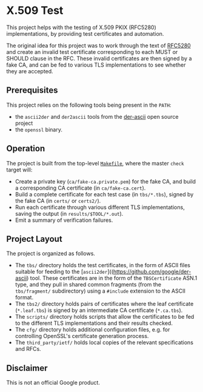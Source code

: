 X.509 Test
==========

This project helps with the testing of X.509 PKIX (RFC5280) implementations,
by providing test certificates and automation.

The original idea for this project was to work through the text of
[RFC5280](third_party/ietf/rfc5280.txt) and create an invalid test certificate
corresponding to each MUST or SHOULD clause in the RFC.  These invalid
certificates are then signed by a fake CA, and can be fed to various TLS
implementations to see whether they are accepted.

Prerequisites
-------------

This project relies on the following tools being present in the `PATH`:

 - the `ascii2der` and `der2ascii` tools from the [der-ascii](https://github.com/google/der-ascii) open source project
 - the `openssl` binary.

Operation
---------

The project is built from the top-level [`Makefile`](Makefile), where the
master `check` target will:

 - Create a private key (`ca/fake-ca.private.pem`) for the fake CA, and build
   a corresponding CA certificate (in `ca/fake-ca.cert`).
 - Build a complete certificate for each test case (in `tbs/*.tbs`), signed by
   the fake CA (in `certs/` or `certs2/`).
 - Run each certificate through various different TLS implementations, saving
   the output (in `results/$TOOL/*.out`).
 - Emit a summary of verification failures.

Project Layout
--------------

The project is organized as follows.

 - The `tbs/` directory holds the test certificates, in the form of ASCII
   files suitable for feeding to the
   [`ascii2der`]((https://github.com/google/der-ascii) tool. These
   certificates are in the form of the `TBSCertificate` ASN.1 type, and they
   pull in shared common fragments (from the `tbs/fragment/` subdirectory)
   using a `#include` extension to the ASCII format.
 - The `tbs2/` directory holds pairs of certificates where the leaf
   certificate (`*.leaf.tbs`) is signed by an intermediate CA certificate
   (`*.ca.tbs`).
 - The `scripts/` directory holds scripts that allow the certificates to be
   fed to the different TLS implementations and their results checked.
 - The `cfg/` directory holds additional configuration files, e.g. for
   controlling OpenSSL's certificate generation process.
 - The `third_party/ietf/` holds local copies of the relevant specifications
   and RFCs.

Disclaimer
----------

This is not an official Google product.
